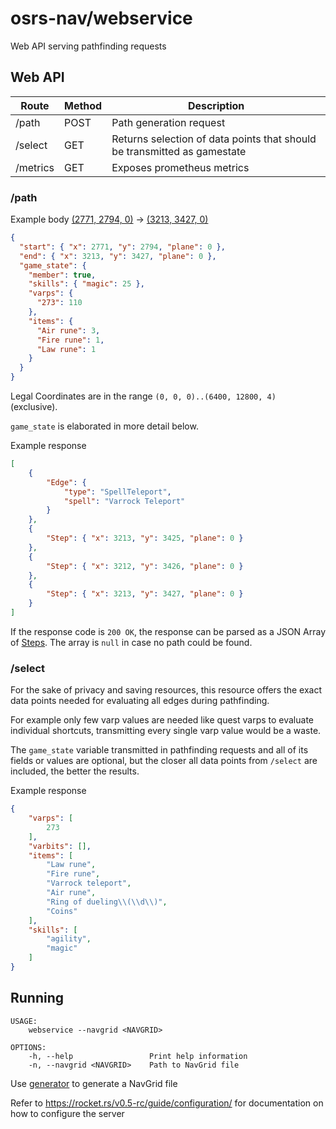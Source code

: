 # osrs-nav/webservice

Web API serving pathfinding requests

## Web API

| Route    | Method | Description                                                              |
|----------|--------|--------------------------------------------------------------------------|
| /path    | POST   | Path generation request                                                  |
| /select  | GET    | Returns selection of data points that should be transmitted as gamestate |
| /metrics | GET    | Exposes prometheus metrics                                               |

### /path

Example body [(2771, 2794, 0)](https://explv.github.io/?centreX=2771&centreY=2794&centreZ=0&zoom=10)
-> [(3213, 3427, 0)](https://explv.github.io/?centreX=3213&centreY=3427&centreZ=0&zoom=10)

```json
{
  "start": { "x": 2771, "y": 2794, "plane": 0 },
  "end": { "x": 3213, "y": 3427, "plane": 0 },
  "game_state": {
    "member": true,
    "skills": { "magic": 25 },
    "varps": {
      "273": 110
    },
    "items": {
      "Air rune": 3,
      "Fire rune": 1,
      "Law rune": 1
    }
  }
}
```

Legal Coordinates are in the range `(0, 0, 0)..(6400, 12800, 4)` (exclusive).

`game_state` is elaborated in more detail below.

Example response

```json
[
    {
        "Edge": {
            "type": "SpellTeleport",
            "spell": "Varrock Teleport"
        }
    },
    {
        "Step": { "x": 3213, "y": 3425, "plane": 0 }
    },
    {
        "Step": { "x": 3212, "y": 3426, "plane": 0 }
    },
    {
        "Step": { "x": 3213, "y": 3427, "plane": 0 }
    }
]
```

If the response code is `200 OK`, the response can be parsed as a JSON Array of [Steps](../pathfinder/src/lib.rs). The
array is `null` in case no path could be found.

### /select

For the sake of privacy and saving resources, this resource offers the exact data points needed for evaluating all edges
during pathfinding.

For example only few varp values are needed like quest varps to evaluate individual shortcuts, transmitting every single
varp value would be a waste.

The `game_state` variable transmitted in pathfinding requests and all of its fields or values are optional, but the
closer all data points from `/select` are included, the better the results.

Example response

```json
{
    "varps": [
        273
    ],
    "varbits": [],
    "items": [
        "Law rune",
        "Fire rune",
        "Varrock teleport",
        "Air rune",
        "Ring of dueling\\(\\d\\)",
        "Coins"
    ],
    "skills": [
        "agility",
        "magic"
    ]
}
```

## Running

```
USAGE:
    webservice --navgrid <NAVGRID>

OPTIONS:
    -h, --help                 Print help information
    -n, --navgrid <NAVGRID>    Path to NavGrid file
```

Use [generator](../generator) to generate a NavGrid file

Refer to https://rocket.rs/v0.5-rc/guide/configuration/ for documentation on how to configure the server 
